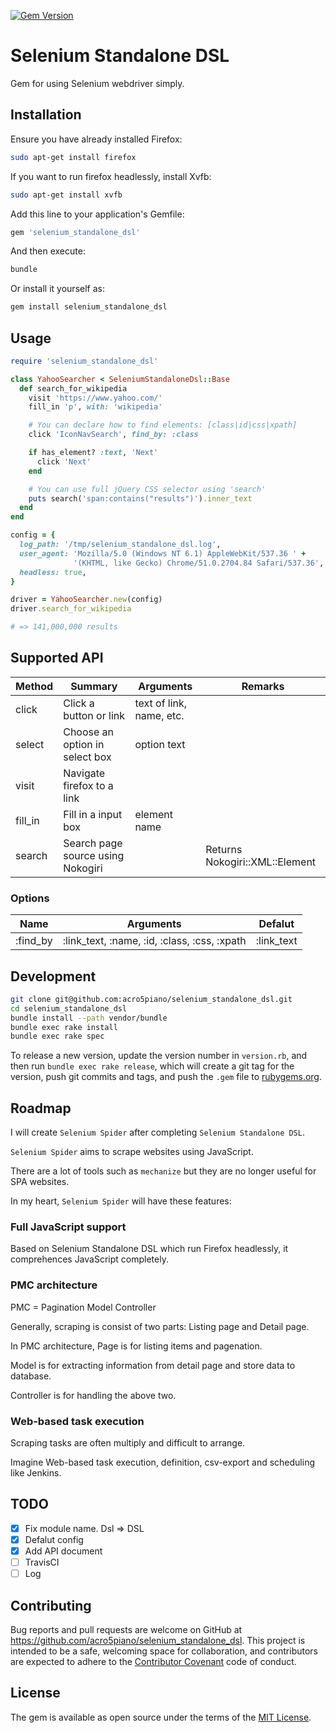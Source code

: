 [![Gem Version](https://badge.fury.io/rb/selenium_standalone_dsl.svg)](https://badge.fury.io/rb/selenium_standalone_dsl)

# Selenium Standalone DSL

Gem for using Selenium webdriver simply.

## Installation

Ensure you have already installed Firefox:

```sh
sudo apt-get install firefox
```

If you want to run firefox headlessly, install Xvfb:

```sh
sudo apt-get install xvfb
```

Add this line to your application's Gemfile:

```ruby
gem 'selenium_standalone_dsl'
```

And then execute:

```sh
bundle
```

Or install it yourself as:

```sh
gem install selenium_standalone_dsl
```

## Usage

```rb
require 'selenium_standalone_dsl'

class YahooSearcher < SeleniumStandaloneDsl::Base
  def search_for_wikipedia
    visit 'https://www.yahoo.com/'
    fill_in 'p', with: 'wikipedia'

    # You can declare how to find elements: [class|id|css|xpath]
    click 'IconNavSearch', find_by: :class

    if has_element? :text, 'Next'
      click 'Next'
    end

    # You can use full jQuery CSS selector using 'search'
    puts search('span:contains("results")').inner_text
  end
end

config = {
  log_path: '/tmp/selenium_standalone_dsl.log',
  user_agent: 'Mozilla/5.0 (Windows NT 6.1) AppleWebKit/537.36 ' +
              '(KHTML, like Gecko) Chrome/51.0.2704.84 Safari/537.36',
  headless: true,
}

driver = YahooSearcher.new(config)
driver.search_for_wikipedia

# => 141,000,000 results

```


## Supported API

| Method   | Summary                           | Arguments                | Remarks                        |
|----------|-----------------------------------|--------------------------|--------------------------------|
| click    | Click a button or link            | text of link, name, etc. |                                |
| select   | Choose an option in select box    | option text              |                                |
| visit    | Navigate firefox to a link        |                          |                                |
| fill\_in | Fill in a input box               | element name             |                                |
| search   | Search page source using Nokogiri |                          | Returns Nokogiri::XML::Element |

### Options

| Name      | Arguments                                     | Defalut     |
|-----------|-----------------------------------------------|-------------|
| :find\_by | :link\_text, :name, :id, :class, :css, :xpath | :link\_text |




## Development

```sh
git clone git@github.com:acro5piano/selenium_standalone_dsl.git
cd selenium_standalone_dsl
bundle install --path vendor/bundle
bundle exec rake install
bundle exec rake spec
```

To release a new version, update the version number in `version.rb`, and then run `bundle exec rake release`, which will create a git tag for the version, push git commits and tags, and push the `.gem` file to [rubygems.org](https://rubygems.org).

## Roadmap

I will create `Selenium Spider` after completing `Selenium Standalone DSL`.

`Selenium Spider` aims to scrape websites using JavaScript.

There are a lot of tools such as `mechanize` but they are no longer useful for SPA websites.

In my heart, `Selenium Spider` will have these features:

### Full JavaScript support

Based on Selenium Standalone DSL which run Firefox headlessly, it comprehences JavaScript completely.

### PMC architecture

PMC = Pagination Model Controller

Generally, scraping is consist of two parts: Listing page and Detail page.

In PMC architecture, Page is for listing items and pagenation.

Model is for extracting information from detail page and store data to database.

Controller is for handling the above two.

### Web-based task execution

Scraping tasks are often multiply and difficult to arrange.

Imagine Web-based task execution, definition, csv-export and scheduling like Jenkins.

## TODO

- [x] Fix module name. Dsl => DSL
- [x] Defalut config
- [x] Add API document
- [ ] TravisCI
- [ ] Log

## Contributing

Bug reports and pull requests are welcome on GitHub at https://github.com/acro5piano/selenium_standalone_dsl. This project is intended to be a safe, welcoming space for collaboration, and contributors are expected to adhere to the [Contributor Covenant](http://contributor-covenant.org) code of conduct.


## License

The gem is available as open source under the terms of the [MIT License](http://opensource.org/licenses/MIT).

